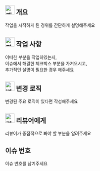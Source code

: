 ## <img src='https://emojis.slackmojis.com/emojis/images/1643514558/5570/confused_dog.gif?1643514558' alt='개요' width=30px> 개요
작업을 시작하게 된 경위를 간단하게 설명해주세요

## <img src='https://emojis.slackmojis.com/emojis/images/1643514738/7421/typingcat.gif?1643514738' alt='작업 사항' width=30px> 작업 사항
어떠한 부분을 작업하였는지,   
이슈에서 해결한 체크박스 부분을 가져오시고,  
추가적인 설명이 필요한 경우 해주세요

## <img src='https://emojis.slackmojis.com/emojis/images/1643514974/10003/catjam.gif?1643514974' alt='변경 로직' width=30px> 변경 로직
변경된 주요 로직이 있다면 작성해주세요

## <img src='https://slackmojis.com/emojis/9116-excuseme/download' alt='리뷰어에게' width=30px> 리뷰어에게
리뷰어가 중점적으로 봐야 할 부분을 알려주세요

## 이슈 번호
이슈 번호를 남겨주세요
